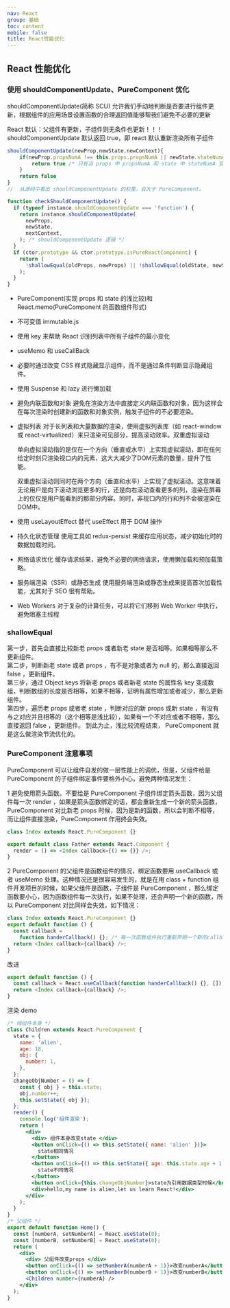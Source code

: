 ```yaml
---
nav: React
group: 基础
toc: content
mobile: false
title: React性能优化
---
```


## React 性能优化

### 使用 shouldComponentUpdate、PureComponent 优化

shouldComponentUpdate(简称 SCU) 允许我们手动地判断是否要进行组件更新，根据组件的应用场景设置函数的合理返回值能够帮我们避免不必要的更新

React 默认：父组件有更新，子组件则无条件也更新！！！
shouldComponentUpdate 默认返回 true，即 react 默认重新渲染所有子组件

```js
shouldComponentUpdate(newProp,newState,newContext){
    if(newProp.propsNumA !== this.props.propsNumA || newState.stateNumA !== this.state.stateNumA ){
        return true /* 只有当 props 中 propsNumA 和 state 中 stateNumA 变化时，更新组件  */
    }
    return false
}
//  从源码中看出 shouldComponentUpdate 的权重，会大于 PureComponent。

function checkShouldComponentUpdate() {
  if (typeof instance.shouldComponentUpdate === 'function') {
    return instance.shouldComponentUpdate(
      newProps,
      newState,
      nextContext,
    ); /* shouldComponentUpdate 逻辑 */
  }
  if (ctor.prototype && ctor.prototype.isPureReactComponent) {
    return (
      !shallowEqual(oldProps, newProps) || !shallowEqual(oldState, newState)
    );
  }
}

```

- PureComponent(实现 props 和 state 的浅比较)和 React.memo(PureComponent 的函数组件形式)

- 不可变值 immutable.js

- 使用 key 来帮助 React 识别列表中所有子组件的最小变化

- useMemo 和 useCallBack

- 必要时通过改变 CSS 样式隐藏显示组件，而不是通过条件判断显示隐藏组件。

- 使用 Suspense 和 lazy 进行懒加载
- 避免内联函数和对象
  避免在渲染方法中直接定义内联函数和对象，因为这样会在每次渲染时创建新的函数和对象实例，触发子组件的不必要渲染。
- 虚拟列表
  对于长列表和大量数据的渲染，使用虚拟列表库（如 react-window 或 react-virtualized）来只渲染可见部分，提高滚动效率。双重虚拟滚动

  单向虚拟滚动指的是仅在一个方向（垂直或水平）上实现虚拟滚动，即在任何给定时刻只渲染视口内的元素，这大大减少了DOM元素的数量，提升了性能。

  双重虚拟滚动则同时在两个方向（垂直和水平）上实现了虚拟滚动。这意味着无论用户是向下滚动浏览更多的行，还是向右滚动查看更多的列，渲染在屏幕上的仅仅是用户能看到的那部分内容。同时，非视口内的行和列不会被渲染在DOM中。

- 使用 useLayoutEffect 替代 useEffect 用于 DOM 操作
- 持久化状态管理
  使用工具如 redux-persist 来缓存应用状态，减少初始化时的数据加载时间。

- 网络请求优化
  缓存请求结果，避免不必要的网络请求，使用懒加载和预加载策略。
- 服务端渲染（SSR）或静态生成
  使用服务端渲染或静态生成来提高首次加载性能，尤其对于 SEO 很有帮助。
- Web Workers
  对于复杂的计算任务，可以将它们移到 Web Worker 中执行，避免阻塞主线程

### shallowEqual

第一步，首先会直接比较新老 props 或者新老 state 是否相等。如果相等那么不更新组件。  
第二步，判断新老 state 或者 props ，有不是对象或者为 null 的，那么直接返回 false ，更新组件。  
第三步，通过 Object.keys 将新老 props 或者新老 state 的属性名 key 变成数组，判断数组的长度是否相等，如果不相等，证明有属性增加或者减少，那么更新组件。  
第四步，遍历老 props 或者老 state ，判断对应的新 props 或新 state ，有没有与之对应并且相等的（这个相等是浅比较），如果有一个不对应或者不相等，那么直接返回 false ，更新组件。 到此为止，浅比较流程结束， PureComponent 就是这么做渲染节流优化的。

### PureComponent 注意事项

PureComponent 可以让组件自发的做一层性能上的调优，但是，父组件给是 PureComponent 的子组件绑定事件要格外小心，避免两种情况发生：

1 避免使用箭头函数。不要给是 PureComponent 子组件绑定箭头函数，因为父组件每一次 render ，如果是箭头函数绑定的话，都会重新生成一个新的箭头函数， PureComponent 对比新老 props 时候，因为是新的函数，所以会判断不相等，而让组件直接渲染，PureComponent 作用终会失效。

```js
class Index extends React.PureComponent {}

export default class Father extends React.Component {
  render = () => <Index callback={() => {}} />;
}
```

2 PureComponent 的父组件是函数组件的情况，绑定函数要用 useCallback 或者 useMemo 处理。这种情况还是很容易发生的，就是在用 class + function 组件开发项目的时候，如果父组件是函数，子组件是 PureComponent ，那么绑定函数要小心，因为函数组件每一次执行，如果不处理，还会声明一个新的函数，所以 PureComponent 对比同样会失效，如下情况：

```js
class Index extends React.PureComponent {}
export default function () {
  const callback =
    function handerCallback() {}; /* 每一次函数组件执行重新声明一个新的callback，PureComponent浅比较会认为不相等，促使组件更新  */
  return <Index callback={callback} />;
}
```

改进

```js
export default function () {
  const callback = React.useCallback(function handerCallback() {}, []);
  return <Index callback={callback} />;
}
```

渲染 demo

```jsx
/* 纯组件本身 */
class Children extends React.PureComponent {
  state = {
    name: 'alien',
    age: 18,
    obj: {
      number: 1,
    },
  };
  changeObjNumber = () => {
    const { obj } = this.state;
    obj.number++;
    this.setState({ obj });
  };
  render() {
    console.log('组件渲染');
    return (
      <div>
        <div> 组件本身改变state </div>
        <button onClick={() => this.setState({ name: 'alien' })}>
          state相同情况
        </button>
        <button onClick={() => this.setState({ age: this.state.age + 1 })}>
          state不同情况
        </button>
        <button onClick={this.changeObjNumber}>state为引用数据类型时候</button>
        <div>hello,my name is alien,let us learn React!</div>
      </div>
    );
  }
}
/* 父组件 */
export default function Home() {
  const [numberA, setNumberA] = React.useState(0);
  const [numberB, setNumberB] = React.useState(0);
  return (
    <div>
      <div> 父组件改变props </div>
      <button onClick={() => setNumberA(numberA + 1)}>改变numberA</button>
      <button onClick={() => setNumberB(numberB + 1)}>改变numberB</button>
      <Children number={numberA} />
    </div>
  );
}
```
